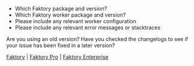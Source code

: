 - Which Faktory package and version?
- Which Faktory worker package and version?
- Please include any relevant worker configuration
- Please include any relevant error messages or stacktraces

Are you using an old version?
Have you checked the changelogs to see if your issue has been fixed in a later version?

[Faktory](https://github.com/contribsys/faktory/blob/master/Changes.md) | [Faktory Pro](https://github.com/contribsys/faktory/blob/master/Pro-Changes.md) | [Faktory Enterprise](https://github.com/contribsys/faktory/blob/master/Ent-Changes.md)
